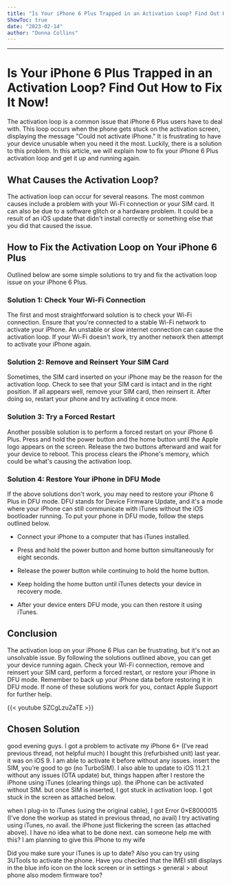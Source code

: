 ```yaml
---
title: "Is Your iPhone 6 Plus Trapped in an Activation Loop? Find Out How to Fix It Now!"
ShowToc: true 
date: "2023-02-14"
author: "Donna Collins"
---
```

*****
# Is Your iPhone 6 Plus Trapped in an Activation Loop? Find Out How to Fix It Now!

The activation loop is a common issue that iPhone 6 Plus users have to deal with. This loop occurs when the phone gets stuck on the activation screen, displaying the message "Could not activate iPhone." It is frustrating to have your device unusable when you need it the most. Luckily, there is a solution to this problem. In this article, we will explain how to fix your iPhone 6 Plus activation loop and get it up and running again. 

## What Causes the Activation Loop? 

The activation loop can occur for several reasons. The most common causes include a problem with your Wi-Fi connection or your SIM card. It can also be due to a software glitch or a hardware problem. It could be a result of an iOS update that didn't install correctly or something else that you did that caused the issue. 

## How to Fix the Activation Loop on Your iPhone 6 Plus

Outlined below are some simple solutions to try and fix the activation loop issue on your iPhone 6 Plus.

### Solution 1: Check Your Wi-Fi Connection

The first and most straightforward solution is to check your Wi-Fi connection. Ensure that you're connected to a stable Wi-Fi network to activate your iPhone. An unstable or slow internet connection can cause the activation loop. If your Wi-Fi doesn't work, try another network then attempt to activate your iPhone again. 

### Solution 2: Remove and Reinsert Your SIM Card

Sometimes, the SIM card inserted on your iPhone may be the reason for the activation loop. Check to see that your SIM card is intact and in the right position. If all appears well, remove your SIM card, then reinsert it. After doing so, restart your phone and try activating it once more. 

### Solution 3: Try a Forced Restart

Another possible solution is to perform a forced restart on your iPhone 6 Plus. Press and hold the power button and the home button until the Apple logo appears on the screen. Release the two buttons afterward and wait for your device to reboot. This process clears the iPhone's memory, which could be what's causing the activation loop. 

### Solution 4: Restore Your iPhone in DFU Mode

If the above solutions don't work, you may need to restore your iPhone 6 Plus in DFU mode. DFU stands for Device Firmware Update, and it's a mode where your iPhone can still communicate with iTunes without the iOS bootloader running. To put your phone in DFU mode, follow the steps outlined below.

* Connect your iPhone to a computer that has iTunes installed. 

* Press and hold the power button and home button simultaneously for eight seconds. 

* Release the power button while continuing to hold the home button. 

* Keep holding the home button until iTunes detects your device in recovery mode.

* After your device enters DFU mode, you can then restore it using iTunes.

## Conclusion

The activation loop on your iPhone 6 Plus can be frustrating, but it's not an unsolvable issue. By following the solutions outlined above, you can get your device running again. Check your Wi-Fi connection, remove and reinsert your SIM card, perform a forced restart, or restore your iPhone in DFU mode. Remember to back up your iPhone data before restoring it in DFU mode. If none of these solutions work for you, contact Apple Support for further help.

{{< youtube SZCgLzuZaTE >}} 



## Chosen Solution
 good evening guys.
I got a problem to activate my iPhone 6+
(I’ve read previous thread, not helpful much)
I bought this (refurbished unit) last year.
it was on iOS 9.
I am able to activate it before without any issues.
insert the SIM, you’re good to go (no TurboSIM).
I also able to update to iOS 11.2.1 without any issues (OTA update)
but, things happen after I restore the iPhone using iTunes (clearing things up).
the iPhone can be activated without SIM.
but once SIM is inserted, I got stuck in activation loop.
I got stuck in the screen as attached below.

when I plug-in to iTunes (using the original cable),
I got Error 0×E8000015
(I’ve done the workup as stated in previous thread, no avail)
I try activating using iTunes, no avail.
the iPhone just flickering the screen (as attached above).
I have no idea what to be done next.
can someone help me with this?
I am planning to give this iPhone to my wife

 Did you make sure your iTunes is up to date? Also you can try using 3UTools to activate the phone.
Have you checked that the IMEI still displays in the blue info icon on the lock screen or in settings > general > about phone also modem firmware too?




